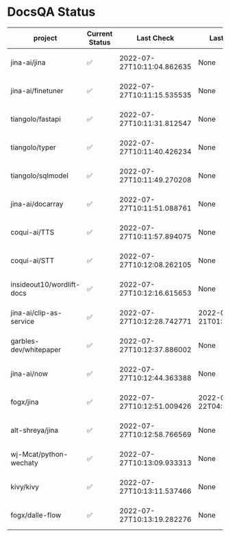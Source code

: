 # DocsQA Status

|         project         |Current Status|        Last Check        |      Last Downtime       |                      % Uptime                      |
|-------------------------|--------------|--------------------------|--------------------------|----------------------------------------------------|
|jina-ai/jina             |✅            |2022-07-27T10:11:04.862635|None                      |100.0 (since 2022-07-20 17:11:38.421227)            |
|jina-ai/finetuner        |✅            |2022-07-27T10:11:15.535535|None                      |100.0 (since 2022-07-20 17:11:38.421227)            |
|tiangolo/fastapi         |✅            |2022-07-27T10:11:31.812547|None                      |100.0 (since 2022-07-20 17:11:38.421227)            |
|tiangolo/typer           |✅            |2022-07-27T10:11:40.426234|None                      |100.0 (since 2022-07-20 17:11:38.421227)            |
|tiangolo/sqlmodel        |✅            |2022-07-27T10:11:49.270208|None                      |100.0 (since 2022-07-20 17:11:38.421227)            |
|jina-ai/docarray         |✅            |2022-07-27T10:11:51.088761|None                      |100.0 (since 2022-07-20 17:11:38.421227)            |
|coqui-ai/TTS             |✅            |2022-07-27T10:11:57.894075|None                      |100.0 (since 2022-07-20 17:11:38.421227)            |
|coqui-ai/STT             |✅            |2022-07-27T10:12:08.262105|None                      |100.0 (since 2022-07-20 17:11:38.421227)            |
|insideout10/wordlift-docs|✅            |2022-07-27T10:12:16.615653|None                      |100.0 (since 2022-07-20 17:11:38.421227)            |
|jina-ai/clip-as-service  |✅            |2022-07-27T10:12:28.742771|2022-07-21T01:43:26.228623|49.86448979591837 (since 2022-07-20 17:11:38.421227)|
|garbles-dev/whitepaper   |✅            |2022-07-27T10:12:37.886002|None                      |100.0 (since 2022-07-22 05:15:25.212266)            |
|jina-ai/now              |✅            |2022-07-27T10:12:44.363388|None                      |100.0 (since 2022-07-20 17:11:38.421227)            |
|fogx/jina                |✅            |2022-07-27T10:12:51.009426|2022-07-22T04:27:22.362299|95.68971145058102 (since 2022-07-20 17:11:38.421227)|
|alt-shreya/jina          |✅            |2022-07-27T10:12:58.766569|None                      |100.0 (since 2022-07-20 17:11:38.421227)            |
|wj-Mcat/python-wechaty   |✅            |2022-07-27T10:13:09.933313|None                      |100.0 (since 2022-07-20 17:11:38.421227)            |
|kivy/kivy                |✅            |2022-07-27T10:13:11.537466|None                      |100.0 (since 2022-07-20 17:11:38.421227)            |
|fogx/dalle-flow          |✅            |2022-07-27T10:13:19.282276|None                      |100.0 (since 2022-07-20 17:11:38.421227)            |
